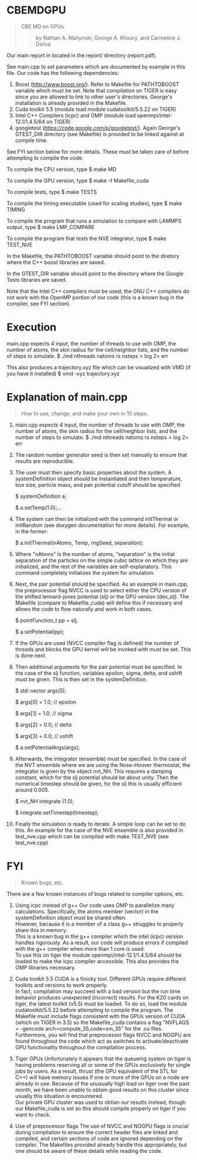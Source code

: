 CBEMDGPU
========

> CBE MD on GPUs

>> by Nathan A. Mahynski, George A. Khoury, and Carmeline J. Dsilva

Our main report in located in the report/ directory (report.pdf).

See main.cpp to set parameters which are documented by example in this file.
Our code has the following dependencies:

1. Boost (http://www.boost.org/).  Refer to Makefile for PATHTOBOOST variable which must be set.  Note that compilation on TIGER is easy since you are allowed to link to other user's directories.  George's installation is already provided in the Makefile.
2. Cuda toolkit 5.5 (module load module cudatoolkit/5.5.22 on TIGER)
3. Intel C++ Compilers (icpc) and OMP (module load openmpi/intel-12.1/1.4.5/64 on TIGER) 
4. googletest (https://code.google.com/p/googletest/).  Again George's GTEST_DIR directory (see Makefile) is provided to be linked against at compile time.

See FYI section below for more details.  These must be taken care of before attempting to compile the code.

To compile the CPU version, type 
$ make MD

To compile the GPU version, type
$ make -f Makefile_cuda

To compile tests, type
$ make TESTS

To compile the timing executable (used for scaling studies), type
$ make TIMING

To compile the program that runs a simulation to compare with LAMMPS output, type
$ make LMP_COMPARE

To compile the program that tests the NVE integrator, type
$ make TEST_NVE

In the Makefile, the PATHTOBOOST variable should point to the diretory where the C++ boost libraries are saved.

In the GTEST_DIR variable should point to the directory where the Google Tests libraries are saved.

Note that the Intel C++ compilers must be used; the GNU C++ compilers do not work with the OpenMP portion of our code (this is a known bug in the compiler, see FYI section).


Execution
====
main.cpp expects 4 input, the number of threads to use with OMP, the number of atoms, the skin radius for the cell/neighbor lists, and the number of steps to simulate.
$ ./md nthreads natoms rs nsteps  > log 2> err

This also produces a trajectory.xyz file which can be visualized with VMD (if you have it installed)
$ vmd -xyz trajectory.xyz

Explanation of main.cpp
====
> How to use, change, and make your own in 10 steps.

1. main.cpp expects 4 input, the number of threads to use with OMP, the number of atoms, the skin radius for the cell/neighbor lists, and the number of steps to simulate.
$ ./md nthreads natoms rs nsteps  > log 2> err

2. The random number generator seed is then set manually to ensure that results are reproducible.

3. The user must then specify basic properties about the system.  A systemDefinition object should be instantiated and then temperature, box size, particle mass, and pair potential cutoff should be specified 
    
    $ systemDefinition a;
    
    $ a.setTemp(1.0);... 

4. The system can then be initialized with the command initThermal or initRandom (see doxygen documentation for more details).  For example, in the former:

    $ a.initThermal(nAtoms, Temp, rngSeed, separation);

5. Where "nAtoms" is the number of atoms, "separation" is the initial separation of the particles on the simple cubic lattice on which they are initialized, and the rest of the variables are self-explanatory.  This command completely initializes the system for simulation.

6. Next, the pair potential should be specified.  As an example in main.cpp, the preprocessor flag NVCC is used to select either the CPU version of the shifted lennard-jones potential (slj) or the GPU version (dev_slj).  The Makefile (compare to Makefile_cuda) will define this if necessary and allows the code to flow naturally and work in both cases.
    
    $ pointFunction_t pp = slj;
    
	$ a.setPotential(pp);

7. If the GPUs are used (NVCC compiler flag is defined) the number of threads and blocks the GPU kernel will be invoked with must be set.  This is done next.

8. Then additional arguments for the pair potential must be specified.  In the case of the slj function, variables epsilon, sigma, delta, and ushift must be given.  This is then set in the systemDefinition.

    $ std::vector <float> args(5);
    
    $ args[0] = 1.0; // epsilon
    
    $ args[1] = 1.0; // sigma
    
    $ args[2] = 0.0; // delta 
    
    $ args[3] = 0.0; // ushift
    
    $ a.setPotentialArgs(args);

9. Afterwards, the integrator (ensemble) must be specified. In the case of the NVT ensemble where we are using the Nose-Hoover thermostat, the integrator is given by the object nvt_NH.  This requires a damping constant, which for the slj potential should be about unity.  Then the numerical timestep should be given, for the slj this is usually efficient around 0.005.

    $ nvt_NH integrate (1.0);
    
    $ integrate.setTimestep(timestep);

10. Finally the simulation is ready to iterate.  A simple loop can be set to do this. An example for the case of the NVE ensemble is also provided in test_nve.cpp which can be compiled with make TEST_NVE (see test_nve.cpp)


FYI
====

> Known bugs, etc.


There are a few known instances of bugs related to compiler options, etc.

1. Using icpc instead of g++
	Our code uses OMP to parallelize many calculations.  Specifically, the atoms member (vector) in the systemDefinition object must be shared often.  
	However, because it is a member of a class g++ struggles to properly share this in memory.  
	This is a known bug in the g++ compiler which the intel (icpc) version handles rigorously. 
	As a result, our code will produce errors if compiled with the g++ compiler when more than 1 core is used.  
	To use this on tiger the module openmpi/intel-12.1/1.4.5/64 should be loaded to make the icpc compiler accessible.
	This also provides the OMP libraries necessary.

2. Cuda toolkit 5.5
	CUDA is a finicky tool.  Different GPUs require different toolkits and versions to work properly.  
	In fact, compilation may succeed with a bad version but the run time behavior produces unexpected (incorrect) results.
	For the K20 cards on tiger, the latest toolkit (v5.5) must be loaded.
	To do so, load the module cudatoolkit/5.5.22 before attempting to compile the program.
	The Makefile must include flags consistent with the GPUs version of CUDA (which on TIGER in 3.5) so the Makefile_cuda contains a flag "NVFLAGS = -gencode arch=compute_35,code=sm_35"  for the .cu files. 
	Furthermore, you will find that preprocessor flags NVCC and NOGPU are found throughout the code which act as switches to activate/deactivate GPU functionality throughout the compilation process.

3. Tiger GPUs
	Unfortunately it appears that the queueing system on tiger is having problems reserving all or some of the GPUs exclusively for single jobs by users.
	As a result, thrust (the GPU equivalent of the STL for C++) will have memory issues if one or more of the GPUs on a node are already in use.
	Because of the unusually high load on tiger over the past month, we have been unable to obtain good results on this cluster since usually this situation is encountered.  
	Our private GPU cluster was used to obtian our results instead, though our Makefile_cuda is set so this should compile properly on tiger if you want to check.
	
4. Use of preprocessor flags
	The use of NVCC and NOGPU flags is crucial during compilation to ensure the correct header files are linked and compiled, and certain sections of code are ignored depending on the compiler.
	The Makefiles provided already handle this appropriately, but one should be aware of these details while reading the code.
